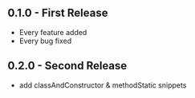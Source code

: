 ## 0.1.0 - First Release
* Every feature added
* Every bug fixed

## 0.2.0 - Second Release
* add classAndConstructor & methodStatic snippets
